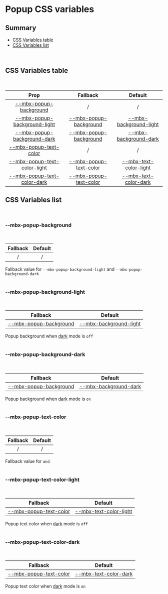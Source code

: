 # Popup CSS variables

## Summary

- [CSS Variables table](#css-variables-table)
- [CSS Variables list](#css-variables-list)

<br>

## CSS Variables table

<br>

| <div style='text-align:center;margin:auto;'>Prop</div>                                                         | <div style='text-align:center;margin:auto;'>Fallback</div>                                          | <div style='text-align:center;margin:auto;'>Default</div>                                                                  |
| -------------------------------------------------------------------------------------------------------------- | --------------------------------------------------------------------------------------------------- | -------------------------------------------------------------------------------------------------------------------------- |
| <div style='text-align:center;margin:auto;'>[--mbx-popup-background](#-mbx-popup-background)</div>             | <div style='text-align:center;margin:auto;'>/</div>                                                 | <div style='text-align:center;margin:auto;'>/</div>                                                                        |
| <div style='text-align:center;margin:auto;'>[--mbx-popup-background-light](#-mbx-popup-background-light)</div> | <div style='text-align:center;margin:auto;'>[--mbx-popup-background](#--mbx-popup-background)</div> | <div style='text-align:center;margin:auto;'>[--mbx-background-light](../../global/css-vars.md#-mbx-background-light)</div> |
| <div style='text-align:center;margin:auto;'>[--mbx-popup-background-dark](#-mbx-popup-background-dark)</div>   | <div style='text-align:center;margin:auto;'>[--mbx-popup-background](#--mbx-popup-background)</div> | <div style='text-align:center;margin:auto;'>[--mbx-background-dark](../../global/css-vars.md#-mbx-background-dark)</div>   |
| <div style='text-align:center;margin:auto;'>[--mbx-popup-text-color](#-mbx-popup-text-color)</div>             | <div style='text-align:center;margin:auto;'>/</div>                                                 | <div style='text-align:center;margin:auto;'>/</div>                                                                        |
| <div style='text-align:center;margin:auto;'>[--mbx-popup-text-color-light](#-mbx-popup-text-color-light)</div> | <div style='text-align:center;margin:auto;'>[--mbx-popup-text-color](#--mbx-popup-text-color)</div> | <div style='text-align:center;margin:auto;'>[--mbx-text-color-light](../../global/css-vars.md#-mbx-text-color-light)</div> |
| <div style='text-align:center;margin:auto;'>[--mbx-popup-text-color-dark](#-mbx-popup-text-color-dark)</div>   | <div style='text-align:center;margin:auto;'>[--mbx-popup-text-color](#--mbx-popup-text-color)</div> | <div style='text-align:center;margin:auto;'>[--mbx-text-color-dark](../../global/css-vars.md#-mbx-text-color-dark)</div>   |

## CSS Variables list

<br>

### --mbx-popup-background

<br>

| <div style='text-align:center;margin:auto;'>Fallback</div> | <div style='text-align:center;margin:auto;'>Default</div> |
| ---------------------------------------------------------- | --------------------------------------------------------- |
| <div style='text-align:center;margin:auto;'>/</div>        | <div style='text-align:center;margin:auto;'>/</div>       |

Fallback value for `--mbx-popup-background-light` and `--mbx-popup-background-dark`<br><br>

### --mbx-popup-background-light

<br>

| <div style='text-align:center;margin:auto;'>Fallback</div>                                          | <div style='text-align:center;margin:auto;'>Default</div>                                                                  |
| --------------------------------------------------------------------------------------------------- | -------------------------------------------------------------------------------------------------------------------------- |
| <div style='text-align:center;margin:auto;'>[--mbx-popup-background](#--mbx-popup-background)</div> | <div style='text-align:center;margin:auto;'>[--mbx-background-light](../../global/css-vars.md#-mbx-background-light)</div> |

Popup background when [dark](../../global/props.md#dark) mode is `off`<br><br>

### --mbx-popup-background-dark

<br>

| <div style='text-align:center;margin:auto;'>Fallback</div>                                          | <div style='text-align:center;margin:auto;'>Default</div>                                                                |
| --------------------------------------------------------------------------------------------------- | ------------------------------------------------------------------------------------------------------------------------ |
| <div style='text-align:center;margin:auto;'>[--mbx-popup-background](#--mbx-popup-background)</div> | <div style='text-align:center;margin:auto;'>[--mbx-background-dark](../../global/css-vars.md#-mbx-background-dark)</div> |

Popup background when [dark](../../global/props.md#dark) mode is `on`<br><br>

### --mbx-popup-text-color

<br>

| <div style='text-align:center;margin:auto;'>Fallback</div> | <div style='text-align:center;margin:auto;'>Default</div> |
| ---------------------------------------------------------- | --------------------------------------------------------- |
| <div style='text-align:center;margin:auto;'>/</div>        | <div style='text-align:center;margin:auto;'>/</div>       |

Fallback value for `and`<br><br>

### --mbx-popup-text-color-light

<br>

| <div style='text-align:center;margin:auto;'>Fallback</div>                                          | <div style='text-align:center;margin:auto;'>Default</div>                                                                  |
| --------------------------------------------------------------------------------------------------- | -------------------------------------------------------------------------------------------------------------------------- |
| <div style='text-align:center;margin:auto;'>[--mbx-popup-text-color](#--mbx-popup-text-color)</div> | <div style='text-align:center;margin:auto;'>[--mbx-text-color-light](../../global/css-vars.md#-mbx-text-color-light)</div> |

Popup text color when [dark](../../global/props.md#dark) mode is `off`<br><br>

### --mbx-popup-text-color-dark

<br>

| <div style='text-align:center;margin:auto;'>Fallback</div>                                          | <div style='text-align:center;margin:auto;'>Default</div>                                                                |
| --------------------------------------------------------------------------------------------------- | ------------------------------------------------------------------------------------------------------------------------ |
| <div style='text-align:center;margin:auto;'>[--mbx-popup-text-color](#--mbx-popup-text-color)</div> | <div style='text-align:center;margin:auto;'>[--mbx-text-color-dark](../../global/css-vars.md#-mbx-text-color-dark)</div> |

Popup text color when [dark](../../global/props.md#dark) mode is `on`<br><br>

